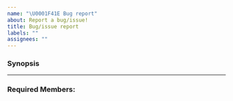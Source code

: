 ```yaml
---
name: "\U0001F41E Bug report"
about: Report a bug/issue!
title: Bug/issue report
labels: ""
assignees: ""
---
```


### Synopsis

<!-- Use this place to explain what needs to be done-->

<hr>

### Required Members:

<!-- Use this place to tag the team member/s that are responsible for the task -->
